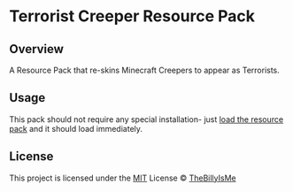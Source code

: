 # Terrorist Creeper Resource Pack

## Overview

A Resource Pack that re-skins Minecraft Creepers to appear as Terrorists.

## Usage

This pack should not require any special installation- just [load the resource pack](https://minecraft.gamepedia.com/Tutorials/Loading_a_resource_pack) and it should load immediately.

## License

This project is licensed under the [MIT](https://github.com/TheBillyIsMe/TerroristCreeperResourcePack/blob/master/LICENSE) License © [TheBillyIsMe](https://github.com/TheBillyIsMe)
